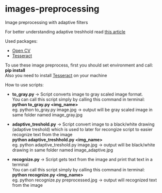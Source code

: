 # images-preprocessing
Image preprocessing with adaptive filters

For better understanding adaptive treshhold read <a href="https://docs.opencv.org/3.4.0/d7/d4d/tutorial_py_thresholding.html?fbclid=IwAR1u-zeXf_bWLRhCOsHnLDRBzEEsNoT9B0f5Ibmy5zXeQxSn8z5eclkfW-0
" target="_blank">this article</a>

Used packages: <br>
- <a href="https://pypi.org/project/opencv-python/" target="_blank">Open CV</a> <br>
- <a href="https://pypi.org/project/pytesseract/" target="_blank">Tesseract</a> <br>

To use these image preprocess, first you should set environment and call:<br>
<b>pip install </b><br>
Also you need to install <a href="https://www.bl.uk/britishlibrary/~/media/bl/global/early%20indian%20printed%20books/training%20resources/installing%20and%20using%20tesseract%20ocr.pdf" target="_blank">Tesseract</a> on your machine

How to use scripts: <br>
- <b>to_gray.py </b> -> Script converts image to gray scaled image format. <br>
You can call this script simply by calling this command in terminal: <br>
<b>python to_gray.py <img_name></b> <br>
eg. python to_gray.py image.jpg -> output will be gray scaled image in same folder named image_gray.jpg<br>

- <b>adaptive_treshold.py</b> -> Script convert image to a black/white drawing (adaptive treshold) which is used to later for recongize script to easier recognize text from the image<br>
<b>python adaptive_treshhold.py <img_name></b> <br>
eg. python adaptive_treshold.py image.jpg -> output will be black/white drawing in same folder named image_adaptive.jpg<br>

- <b>recognize.py </b> -> Script gets text from the image and print that text in a terminal <br>
You can call this script simply by calling this command in terminal: <br>
<b>python recognize.py <img_name></b> <br>
eg. python recognize.py preprocessed.jpg -> output will recognized text from the image<br>
  


